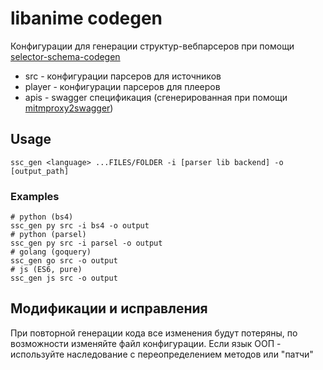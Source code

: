 # libanime codegen

Конфигурации для генерации структур-вебпарсеров при помощи [selector-schema-codegen](https://github.com/vypivshiy/selector_schema_codegen) 

- src - конфигурации парсеров для источников
- player - конфигурации парсеров для плееров
- apis - swagger спецификация (сгенерированная при помощи [mitmproxy2swagger](https://github.com/MrTheFall/mitmproxy2swagger))

## Usage

```
ssc_gen <language> ...FILES/FOLDER -i [parser lib backend] -o [output_path]
```
### Examples

```shell
# python (bs4)
ssc_gen py src -i bs4 -o output
# python (parsel)
ssc_gen py src -i parsel -o output
# golang (goquery)
ssc_gen go src -o output
# js (ES6, pure)
ssc_gen js src -o output
```

## Модификации и исправления

При повторной генерации кода все изменения будут потеряны, по возможности изменяйте файл конфигурации.
Если язык ООП - используйте наследование с переопределением методов или "патчи"
